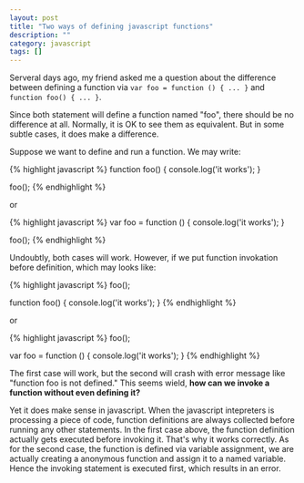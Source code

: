 ```yaml
---
layout: post
title: "Two ways of defining javascript functions"
description: ""
category: javascript
tags: []
---
```


Serveral days ago, my friend asked me a question about the difference between defining a function via `var foo = function () { ... }` and `function foo() { ... }`.

Since both statement will define a function named "foo", there should be no difference at all. Normally, it is OK to see them as equivalent. But in some subtle cases, it does make a difference.

Suppose we want to define and run a function. We may write:

{% highlight javascript %}
function foo() {
  console.log('it works');
}

foo();
{% endhighlight %}

or

{% highlight javascript %}
var foo = function () {
  console.log('it works');
}

foo();
{% endhighlight %}


Undoubtly, both cases will work. However, if we put function invokation before definition, which may looks like:

{% highlight javascript %}
foo();

function foo() {
  console.log('it works');
}
{% endhighlight %}

or

{% highlight javascript %}
foo();

var foo = function () {
  console.log('it works');
}
{% endhighlight %}

The first case will work, but the second will crash with error message like "function foo is not defined."
This seems wield, **how can we invoke a function without even defining it?**

Yet it does make sense in javascript. When the javascript intepreters is processing a piece of code, function definitions are always collected before running any other statements. In the first case above, the function definition actually gets executed before invoking it. That's why it works correctly. As for the second case, the function is defined via variable assignment, we are actually creating a anonymous function and assign it to a named variable. Hence the invoking statement is executed first, which results in an error.
